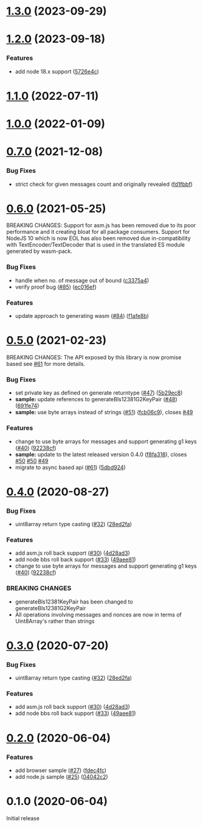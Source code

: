# [1.3.0](https://github.com/mattrglobal/bbs-signatures/compare/v1.2.0...v1.3.0) (2023-09-29)

# [1.2.0](https://github.com/mattrglobal/bbs-signatures/compare/1.0.0...1.2.0) (2023-09-18)

### Features

- add node 18.x support ([5726e4c](https://github.com/mattrglobal/bbs-signatures/commit/5726e4c71637b1b7149698a671fa0cd7663170bb))

# [1.1.0](https://github.com/mattrglobal/bbs-signatures/compare/1.0.0...1.1.0) (2022-07-11)

# [1.0.0](https://github.com/mattrglobal/bbs-signatures/compare/0.7.0...1.0.0) (2022-01-09)

# [0.7.0](https://github.com/mattrglobal/bbs-signatures/compare/0.6.0...0.7.0) (2021-12-08)

### Bug Fixes

- strict check for given messages count and originally revealed ([fd1fbbf](https://github.com/mattrglobal/bbs-signatures/commit/fd1fbbfd4ac31a2c77e113ff611c6abc81851605))

# [0.6.0](https://github.com/mattrglobal/bbs-signatures/compare/0.5.0...0.6.0) (2021-05-25)

BREAKING CHANGES: Support for asm.js has been removed due to its poor performance and it creating bloat for all
package consumers. Support for NodeJS 10 which is now EOL has also been removed due in-compatibility with TextEncoder/TextDecoder that is used in the translated ES module generated by wasm-pack.

### Bug Fixes

- handle when no. of message out of bound ([c3375a4](https://github.com/mattrglobal/bbs-signatures/commit/c3375a40f634ee317e4d5910649c4d8cb372daf4))
- verify proof bug ([#85](https://github.com/mattrglobal/bbs-signatures/issues/85)) ([ec016ef](https://github.com/mattrglobal/bbs-signatures/commit/ec016efdd5d412c4a9dea5470c4295297394f2b2))

### Features

- update approach to generating wasm ([#84](https://github.com/mattrglobal/bbs-signatures/issues/84)) ([f1afe8b](https://github.com/mattrglobal/bbs-signatures/commit/f1afe8be1fa69831f983d65908d132ef407d244b))

# [0.5.0](https://github.com/mattrglobal/bbs-signatures/compare/0.3.0...0.5.0) (2021-02-23)

BREAKING CHANGES: The API exposed by this library is now promise based see [#61](https://github.com/mattrglobal/bbs-signatures/issues/61) for more details.

### Bug Fixes

- set private key as defined on generate returntype ([#47](https://github.com/mattrglobal/bbs-signatures/issues/47)) ([5b29ec8](https://github.com/mattrglobal/bbs-signatures/commit/5b29ec86754e085f6db4dac4409f409da0990e1e))
- **sample:** update references to generateBls12381G2KeyPair ([#48](https://github.com/mattrglobal/bbs-signatures/issues/48)) ([691fe74](https://github.com/mattrglobal/bbs-signatures/commit/691fe7491664e5a1196eab08f2066fbd8996cd16))
- **sample:** use byte arrays instead of strings ([#51](https://github.com/mattrglobal/bbs-signatures/issues/51)) ([fcb06c9](https://github.com/mattrglobal/bbs-signatures/commit/fcb06c927d696f43453ec93aad11444d06d32cd3)), closes [#49](https://github.com/mattrglobal/bbs-signatures/issues/49)

### Features

- change to use byte arrays for messages and support generating g1 keys ([#40](https://github.com/mattrglobal/bbs-signatures/issues/40)) ([92238cf](https://github.com/mattrglobal/bbs-signatures/commit/92238cf0895cde7a88c2ce6a830bf07bf2a7d28d))
- **sample:** update to the latest released version 0.4.0 ([f8fa318](https://github.com/mattrglobal/bbs-signatures/commit/f8fa3185787e2edb1484d942bd83a86d42f9a05f)), closes [#50](https://github.com/mattrglobal/bbs-signatures/issues/50) [#50](https://github.com/mattrglobal/bbs-signatures/issues/50) [#49](https://github.com/mattrglobal/bbs-signatures/issues/49)
- migrate to async based api ([#61](https://github.com/mattrglobal/bbs-signatures/issues/61)) ([5dbd924](https://github.com/mattrglobal/bbs-signatures/commit/5dbd924fe601b8d085d80b68b0b69b1e7b892022))

# [0.4.0](https://github.com/mattrglobal/bbs-signatures/compare/0.3.0...0.4.0) (2020-08-27)

### Bug Fixes

- uint8array return type casting ([#32](https://github.com/mattrglobal/bbs-signatures/issues/32)) ([28ed2fa](https://github.com/mattrglobal/bbs-signatures/commit/28ed2fa998562b253b1e793ff35d773602a88027))

### Features

- add asm.js roll back support ([#30](https://github.com/mattrglobal/bbs-signatures/issues/30)) ([4d28ad3](https://github.com/mattrglobal/bbs-signatures/commit/4d28ad3bce39e207a04ef660d478983212abde6c))
- add node bbs roll back support ([#33](https://github.com/mattrglobal/bbs-signatures/issues/33)) ([49aee81](https://github.com/mattrglobal/bbs-signatures/commit/49aee811ca73854456e9404b384a4935063f8e0a))
- change to use byte arrays for messages and support generating g1 keys ([#40](https://github.com/mattrglobal/bbs-signatures/issues/40)) ([92238cf](https://github.com/mattrglobal/bbs-signatures/commit/92238cf0895cde7a88c2ce6a830bf07bf2a7d28d))

### BREAKING CHANGES

- generateBls12381KeyPair has been changed to generateBls12381G2KeyPair
- All operations involving messages and nonces are now in terms of Uint8Array's rather than strings

# [0.3.0](https://github.com/mattrglobal/bbs-signatures/compare/0.2.0...0.3.0) (2020-07-20)

### Bug Fixes

- uint8array return type casting ([#32](https://github.com/mattrglobal/bbs-signatures/issues/32)) ([28ed2fa](https://github.com/mattrglobal/bbs-signatures/commit/28ed2fa998562b253b1e793ff35d773602a88027))

### Features

- add asm.js roll back support ([#30](https://github.com/mattrglobal/bbs-signatures/issues/30)) ([4d28ad3](https://github.com/mattrglobal/bbs-signatures/commit/4d28ad3bce39e207a04ef660d478983212abde6c))
- add node bbs roll back support ([#33](https://github.com/mattrglobal/bbs-signatures/issues/33)) ([49aee81](https://github.com/mattrglobal/bbs-signatures/commit/49aee811ca73854456e9404b384a4935063f8e0a))

# [0.2.0](https://github.com/mattrglobal/bbs-signatures/compare/v0.1.0...0.2.0) (2020-06-04)

### Features

- add browser sample ([#27](https://github.com/mattrglobal/bbs-signatures/issues/27)) ([fdec4fc](https://github.com/mattrglobal/bbs-signatures/commit/fdec4fcf6645b7b94a704fc5fab1fa5d74c19d01))
- add node.js sample ([#25](https://github.com/mattrglobal/bbs-signatures/issues/25)) ([04042c2](https://github.com/mattrglobal/bbs-signatures/commit/04042c247689ebf5ba78ebd970c2c666fda34fa6))

# 0.1.0 (2020-06-04)

Initial release
